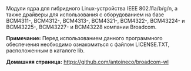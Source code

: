 Модули ядра для гибридного Linux-устройства IEEE 802.11a/b/g/n, а также драйверы
для использования с оборудованием на базе BCM4311-, BCM4312-, BCM4313-, BCM4321-,
BCM4322-, BCM43224- и BCM43225-, BCM43227- и BCM43228 компании Broadcom.

**Примечание:** Перед использованием данного программного обеспечения необходимо ознакомиться с файлом LICENSE.TXT, расположенным в каталоге lib.

**Домашняя страница:** <https://github.com/antoineco/broadcom-wl>
